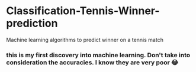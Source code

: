 # Classification-Tennis-Winner-prediction
Machine learning algorithms to predict winner on a tennis match

### this is my first discovery into machine learning. Don't take into consideration the accuracies. I know they are very poor 😂
